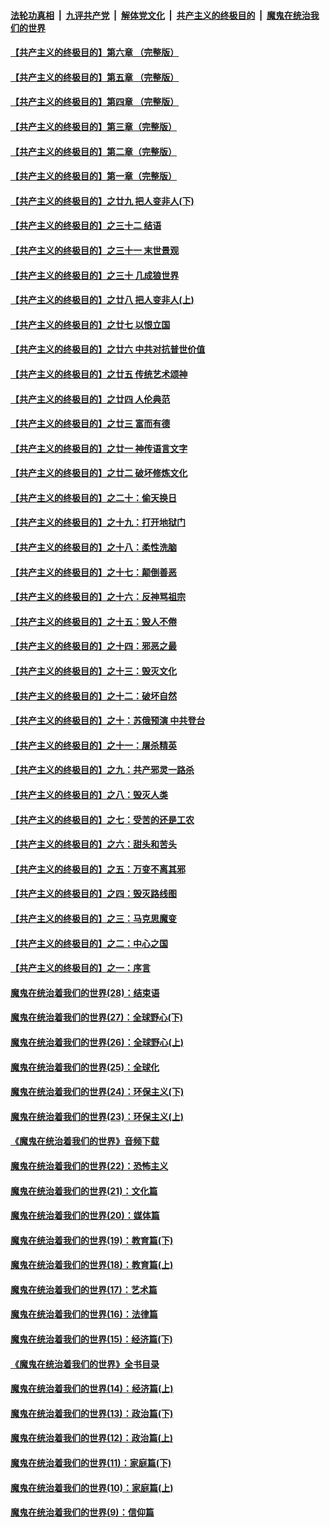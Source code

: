 

####  [法轮功真相](../../../../basic/blob/master/README.md?t=06171902) &nbsp;|&nbsp; [九评共产党](../../../../9ping.md/blob/master/README.md?t=06171902) &nbsp;|&nbsp; [解体党文化](../../../../jtdwh.md/blob/master/README.md?t=06171902)  &nbsp;|&nbsp; [共产主义的终极目的](../../../../gczydzjmd.md/blob/master/README.md?t=06171902) &nbsp;|&nbsp; [魔鬼在统治我们的世界](../../../../mgztzwmdsj.md/blob/master/README.md?t=06171902) 

#### [【共产主义的终极目的】第六章 （完整版）](../pages/nsc422/n11428913.md?t=06171902) 

#### [【共产主义的终极目的】第五章 （完整版）](../pages/nsc422/n11428912.md?t=06171902) 

#### [【共产主义的终极目的】第四章 （完整版）](../pages/nsc422/n11428907.md?t=06171902) 

#### [【共产主义的终极目的】第三章（完整版）](../pages/nsc422/n11428848.md?t=06171902) 

#### [【共产主义的终极目的】第二章（完整版）](../pages/nsc422/n11428831.md?t=06171902) 

#### [【共产主义的终极目的】第一章（完整版）](../pages/nsc422/n11417651.md?t=06171902) 

#### [【共产主义的终极目的】之廿九 把人变非人(下)](../pages/nsc422/n11344140.md?t=06171902) 

#### [【共产主义的终极目的】之三十二 结语](../pages/nsc422/n11360535.md?t=06171902) 

#### [【共产主义的终极目的】之三十一 末世景观](../pages/nsc422/n11351129.md?t=06171902) 

#### [【共产主义的终极目的】之三十 几成狼世界](../pages/nsc422/n11348280.md?t=06171902) 

#### [【共产主义的终极目的】之廿八 把人变非人(上)](../pages/nsc422/n11340492.md?t=06171902) 

#### [【共产主义的终极目的】之廿七 以恨立国](../pages/nsc422/n11336944.md?t=06171902) 

#### [【共产主义的终极目的】之廿六 中共对抗普世价值](../pages/nsc422/n11324785.md?t=06171902) 

#### [【共产主义的终极目的】之廿五 传统艺术颂神](../pages/nsc422/n11296396.md?t=06171902) 

#### [【共产主义的终极目的】之廿四 人伦典范](../pages/nsc422/n11296397.md?t=06171902) 

#### [【共产主义的终极目的】之廿三 富而有德](../pages/nsc422/n11283598.md?t=06171902) 

#### [【共产主义的终极目的】之廿一 神传语言文字](../pages/nsc422/n11263265.md?t=06171902) 

#### [【共产主义的终极目的】之廿二 破坏修炼文化](../pages/nsc422/n11245728.md?t=06171902) 

#### [【共产主义的终极目的】之二十：偷天换日](../pages/nsc422/n11238846.md?t=06171902) 

#### [【共产主义的终极目的】之十九：打开地狱门](../pages/nsc422/n11206376.md?t=06171902) 

#### [【共产主义的终极目的】之十八：柔性洗脑](../pages/nsc422/n11199994.md?t=06171902) 

#### [【共产主义的终极目的】之十七：颠倒善恶](../pages/nsc422/n11179782.md?t=06171902) 

#### [【共产主义的终极目的】之十六：反神骂祖宗](../pages/nsc422/n11166798.md?t=06171902) 

#### [【共产主义的终极目的】之十五：毁人不倦](../pages/nsc422/n11166792.md?t=06171902) 

#### [【共产主义的终极目的】之十四：邪恶之最](../pages/nsc422/n11150249.md?t=06171902) 

#### [【共产主义的终极目的】之十三：毁灭文化](../pages/nsc422/n11135227.md?t=06171902) 

#### [【共产主义的终极目的】之十二：破坏自然](../pages/nsc422/n11135214.md?t=06171902) 

#### [【共产主义的终极目的】之十：苏俄预演 中共登台](../pages/nsc422/n11118424.md?t=06171902) 

#### [【共产主义的终极目的】之十一：屠杀精英](../pages/nsc422/n11118442.md?t=06171902) 

#### [【共产主义的终极目的】之九：共产邪灵一路杀](../pages/nsc422/n11114139.md?t=06171902) 

#### [【共产主义的终极目的】之八：毁灭人类](../pages/nsc422/n11108503.md?t=06171902) 

#### [【共产主义的终极目的】之七：受苦的还是工农](../pages/nsc422/n11101809.md?t=06171902) 

#### [【共产主义的终极目的】之六：甜头和苦头](../pages/nsc422/n11096971.md?t=06171902) 

#### [【共产主义的终极目的】之五：万变不离其邪](../pages/nsc422/n11091285.md?t=06171902) 

#### [【共产主义的终极目的】之四：毁灭路线图](../pages/nsc422/n11086284.md?t=06171902) 

#### [【共产主义的终极目的】之三：马克思魔变](../pages/nsc422/n11061941.md?t=06171902) 

#### [【共产主义的终极目的】之二：中心之国](../pages/nsc422/n11047728.md?t=06171902) 

#### [【共产主义的终极目的】之一：序言](../pages/nsc422/n11086077.md?t=06171902) 

#### [魔鬼在统治着我们的世界(28)：结束语](../pages/nsc422/n10936246.md?t=06171902) 

#### [魔鬼在统治着我们的世界(27)：全球野心(下)](../pages/nsc422/n10928319.md?t=06171902) 

#### [魔鬼在统治着我们的世界(26)：全球野心(上)](../pages/nsc422/n10900318.md?t=06171902) 

#### [魔鬼在统治着我们的世界(25)：全球化](../pages/nsc422/n10788205.md?t=06171902) 

#### [魔鬼在统治着我们的世界(24)：环保主义(下)](../pages/nsc422/n10695307.md?t=06171902) 

#### [魔鬼在统治着我们的世界(23)：环保主义(上)](../pages/nsc422/n10688613.md?t=06171902) 

#### [《魔鬼在统治着我们的世界》音频下载](../pages/nsc422/n10635553.md?t=06171902) 

#### [魔鬼在统治着我们的世界(22)：恐怖主义](../pages/nsc422/n10614727.md?t=06171902) 

#### [魔鬼在统治着我们的世界(21)：文化篇](../pages/nsc422/n10597706.md?t=06171902) 

#### [魔鬼在统治着我们的世界(20)：媒体篇](../pages/nsc422/n10586579.md?t=06171902) 

#### [魔鬼在统治着我们的世界(19)：教育篇(下)](../pages/nsc422/n10564808.md?t=06171902) 

#### [魔鬼在统治着我们的世界(18)：教育篇(上)](../pages/nsc422/n10526970.md?t=06171902) 

#### [魔鬼在统治着我们的世界(17)：艺术篇](../pages/nsc422/n10499093.md?t=06171902) 

#### [魔鬼在统治着我们的世界(16)：法律篇](../pages/nsc422/n10485969.md?t=06171902) 

#### [魔鬼在统治着我们的世界(15)：经济篇(下)](../pages/nsc422/n10469975.md?t=06171902) 

#### [《魔鬼在统治着我们的世界》全书目录](../pages/nsc422/n10464261.md?t=06171902) 

#### [魔鬼在统治着我们的世界(14)：经济篇(上)](../pages/nsc422/n10457370.md?t=06171902) 

#### [魔鬼在统治着我们的世界(13)：政治篇(下)](../pages/nsc422/n10448270.md?t=06171902) 

#### [魔鬼在统治着我们的世界(12)：政治篇(上)](../pages/nsc422/n10444576.md?t=06171902) 

#### [魔鬼在统治着我们的世界(11)：家庭篇(下)](../pages/nsc422/n10440961.md?t=06171902) 

#### [魔鬼在统治着我们的世界(10)：家庭篇(上)](../pages/nsc422/n10435448.md?t=06171902) 

#### [魔鬼在统治着我们的世界(9)：信仰篇](../pages/nsc422/n10432159.md?t=06171902) 

